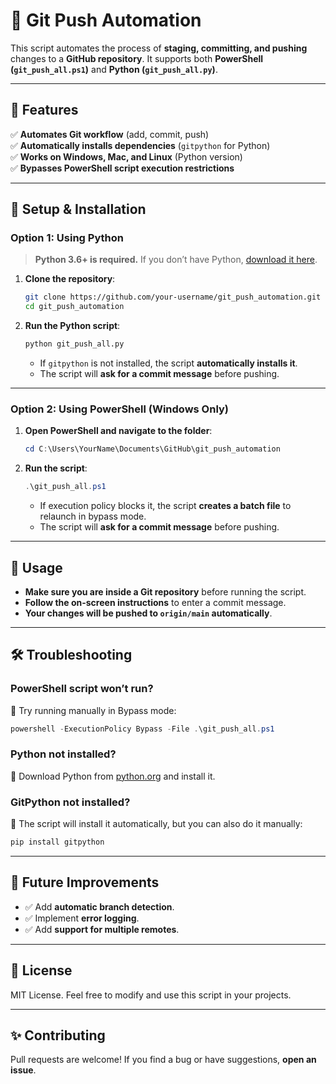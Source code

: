 # 🚀 Git Push Automation

This script automates the process of **staging, committing, and pushing** changes to a **GitHub repository**. It supports both **PowerShell (`git_push_all.ps1`)** and **Python (`git_push_all.py`)**.

---

## 📌 Features
✅ **Automates Git workflow** (add, commit, push)  
✅ **Automatically installs dependencies** (`gitpython` for Python)  
✅ **Works on Windows, Mac, and Linux** (Python version)  
✅ **Bypasses PowerShell script execution restrictions**  

---

## 🔧 Setup & Installation

### **Option 1: Using Python**
> **Python 3.6+ is required.** If you don’t have Python, [download it here](https://www.python.org/downloads/).

1. **Clone the repository**:
   ```bash
   git clone https://github.com/your-username/git_push_automation.git
   cd git_push_automation
   ```
2. **Run the Python script**:
   ```bash
   python git_push_all.py
   ```
   - If `gitpython` is not installed, the script **automatically installs it**.
   - The script will **ask for a commit message** before pushing.

---

### **Option 2: Using PowerShell (Windows Only)**
1. **Open PowerShell and navigate to the folder**:
   ```powershell
   cd C:\Users\YourName\Documents\GitHub\git_push_automation
   ```
2. **Run the script**:
   ```powershell
   .\git_push_all.ps1
   ```
   - If execution policy blocks it, the script **creates a batch file** to relaunch in bypass mode.
   - The script will **ask for a commit message** before pushing.

---

## 🚀 Usage
- **Make sure you are inside a Git repository** before running the script.
- **Follow the on-screen instructions** to enter a commit message.
- **Your changes will be pushed to `origin/main` automatically**.

---

## 🛠 Troubleshooting

### **PowerShell script won’t run?**
🔹 Try running manually in Bypass mode:
```powershell
powershell -ExecutionPolicy Bypass -File .\git_push_all.ps1
```

### **Python not installed?**
🔹 Download Python from [python.org](https://www.python.org/downloads/) and install it.

### **GitPython not installed?**
🔹 The script will install it automatically, but you can also do it manually:
```bash
pip install gitpython
```

---

## 🎯 Future Improvements
- ✅ Add **automatic branch detection**.
- ✅ Implement **error logging**.
- ✅ Add **support for multiple remotes**.

---

## 📜 License
MIT License. Feel free to modify and use this script in your projects.

---

## ✨ Contributing
Pull requests are welcome! If you find a bug or have suggestions, **open an issue**.